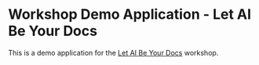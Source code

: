 # Workshop Demo Application - Let AI Be Your Docs

This is a demo application for the [Let AI Be Your Docs](https://github.com/mongodb-developer/vector-search-workshop) workshop.
